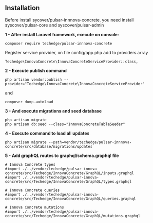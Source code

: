 ## Installation

Before install sycover/pulsar-innnova-concrete, you need install syscover/pulsar-core and syscover/pulsar-admin

**1 - After install Laravel framework, execute on console:**
```
composer require techedge/pulsar-innnova-concrete
```

Register service provider, on file config/app.php add to providers array
```
Techedge\InnovaConcrete\InnovaConcreteServiceProvider::class,
```

**2 - Execute publish command**
```
php artisan vendor:publish --provider="Techedge\InnovaConcrete\InnovaConcreteServiceProvider"
```
and
```
composer dump-autoload
```

**3 - And execute migrations and seed database**
```
php artisan migrate
php artisan db:seed --class="InnovaConcreteTableSeeder"
```

**4 - Execute command to load all updates**
```
php artisan migrate --path=vendor/techedge/pulsar-innnova-concrete/src/database/migrations/updates
```

**5 - Add graphQL routes to graphql/schema.graphql file**
```
# Innova Concrete types
#import ./../vendor/techedge/pulsar-innova-concrete/src/Techedge/InnovaConcrete/GraphQL/inputs.graphql
#import ./../vendor/techedge/pulsar-innova-concrete/src/Techedge/InnovaConcrete/GraphQL/types.graphql

# Innova Concrete queries
#import ./../vendor/techedge/pulsar-innova-concrete/src/Techedge/InnovaConcrete/GraphQL/queries.graphql

# Innova Concrete mutations
#import ./../vendor/techedge/pulsar-innova-concrete/src/Techedge/InnovaConcrete/GraphQL/mutations.graphql
```
